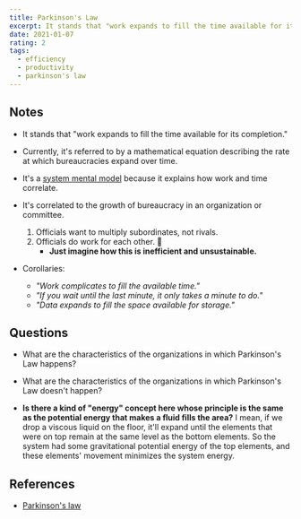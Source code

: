 ```yaml
---
title: Parkinson's Law
excerpt: It stands that "work expands to fill the time available for its completion."
date: 2021-01-07
rating: 2
tags:
  - efficiency
  - productivity
  - parkinson's law
---
```


## Notes

- It stands that "work expands to fill the time available for its completion."
- Currently, it's referred to by a mathematical equation describing the rate at which bureaucracies expand over time.

- It's a [system mental model](/zettelkasten/system-mental-models) because it explains how work and time correlate.

- It's correlated to the growth of bureaucracy in an organization or committee.
  1. Officials want to multiply subordinates, not rivals.
  2. Officials do work for each other. 🤦
     - **Just imagine how this is inefficient and unsustainable.**
- Corollaries:
  - _"Work complicates to fill the available time."_
  - _"If you wait until the last minute, it only takes a minute to do."_
  - _"Data expands to fill the space available for storage."_

## Questions

- What are the characteristics of the organizations in which Parkinson's Law happens?

- What are the characteristics of the organizations in which Parkinson's Law doesn't happen?

- **Is there a kind of "energy" concept here whose principle is the same as the potential energy that makes a fluid fills the area?** I mean, if we drop a viscous liquid on the floor, it'll expand until the elements that were on top remain at the same level as the bottom elements. So the system had some gravitational potential energy of the top elements, and these elements' movement minimizes the system energy.

## References

- [Parkinson's law](https://en.wikipedia.org/wiki/Parkinson%27s_law)
